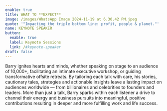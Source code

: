 ```yaml
---
enable: true
title: WHAT TO **EXPECT**
image: /images/WhatsApp Image 2024-11-19 at 6.30.42 PM.jpeg
quote: '"Impacting the triple bottom line: profit, people & planet."'
name: KEYNOTE SPEAKER
button:
  enable: true
  label: Keynote Sessions
  link: /#keynote-speaker
draft: false
---
```

Barry ignites hearts and minds, whether speaking on stage to an audience of
10,000+, facilitating an intimate executive workshop, or guiding
transformative offsite retreats. By tailoring each talk with care, his
stories, cautionary tales, strategies and actionable insights leave a
lasting impact on audiences worldwide — from billionaires and celebrities to
founders and leaders. More than just a talk, Barry sparks within each
listener a drive to channel their energy and business pursuits into
meaningful, positive contributions resulting in deeper and more fulfilling
work and life success.
